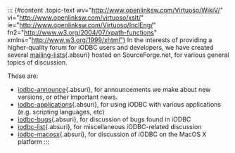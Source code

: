 ::: {#content .topic-text wv="http://www.openlinksw.com/Virtuoso/WikiV/" vi="http://www.openlinksw.com/virtuoso/xslt/" ie="http://www.openlinksw.com/Virtuoso/InclEng/" fn2="http://www.w3.org/2004/07/xpath-functions" xmlns="http://www.w3.org/1999/xhtml"}
In the interests of providing a higher-quality forum for iODBC users and
developers, we have created several
[mailing-lists](http://sourceforge.net/mail/?group_id=90493){.absuri}
hosted on SourceForge.net, for various general topics of discussion.

These are:

-   [iodbc-announce](http://lists.sourceforge.net/lists/listinfo/iodbc-announce){.absuri},
    for announcements we make about new versions, or other important
    news.
-   [iodbc-applications](http://lists.sourceforge.net/lists/listinfo/iodbc-applications){.absuri},
    for using iODBC with various applications (e.g. scripting languages,
    etc)
-   [iodbc-bugs](http://lists.sourceforge.net/lists/listinfo/iodbc-bugs){.absuri},
    for discussion of bugs found in iODBC
-   [iodbc-list](http://lists.sourceforge.net/lists/listinfo/iodbc-list){.absuri},
    for miscellaneous iODBC-related discussion
-   [iodbc-macosx](http://lists.sourceforge.net/lists/listinfo/iodbc-macosx){.absuri},
    for discussion of iODBC on the MacOS X platform
:::
